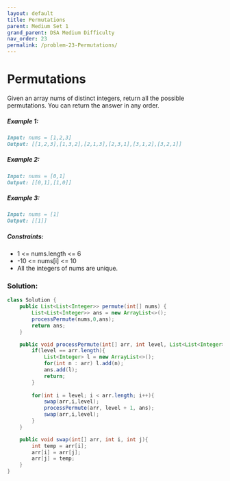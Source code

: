 ```yaml
---
layout: default
title: Permutations
parent: Medium Set 1
grand_parent: DSA Medium Difficulty
nav_order: 23
permalink: /problem-23-Permutations/
---
```

# Permutations
Given an array nums of distinct integers, return all the possible permutations. You can return the answer in any order.

##### Example 1:
```markdown
Input: nums = [1,2,3]
Output: [[1,2,3],[1,3,2],[2,1,3],[2,3,1],[3,1,2],[3,2,1]]
```
##### Example 2:
```markdown
Input: nums = [0,1]
Output: [[0,1],[1,0]]
```
##### Example 3:
```markdown
Input: nums = [1]
Output: [[1]]
```
##### Constraints:
* 1 <= nums.length <= 6
* -10 <= nums[i] <= 10
* All the integers of nums are unique.

### Solution: 
```java
class Solution {
    public List<List<Integer>> permute(int[] nums) {
        List<List<Integer>> ans = new ArrayList<>();
        processPermute(nums,0,ans);
        return ans;
    }

    public void processPermute(int[] arr, int level, List<List<Integer>> ans){
        if(level == arr.length){
            List<Integer> l = new ArrayList<>();
            for(int n : arr) l.add(n);
            ans.add(l);
            return;
        }
           
        for(int i = level; i < arr.length; i++){
            swap(arr,i,level);
            processPermute(arr, level + 1, ans);
            swap(arr,i,level);
        }
    }

    public void swap(int[] arr, int i, int j){
        int temp = arr[i];
        arr[i] = arr[j];
        arr[j] = temp;
    }
}
```